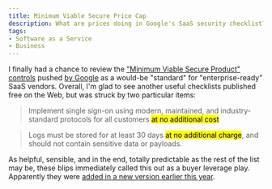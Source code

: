 ```yaml
---
title: Minimum Viable Secure Price Cap
description: What are prices doing in Google's SaaS security checklist?
tags:
- Software as a Service
- Business
---
```


I finally had a chance to review the ["Minimum Viable Secure Product" controls](https://www.mvsp.dev/mvsp.en/) pushed [by Google](https://security.googleblog.com/2023/11/two-years-later-baseline-that-drives-up.html) as a would-be "standard" for "enterprise-ready" SaaS vendors.  Overall, I'm glad to see another useful checklists published free on the Web, but was struck by two particular items:

> Implement single sign-on using modern, maintained, and industry-standard protocols for all customers <mark>at no additional cost</mark>

> Logs must be stored for at least 30 days <mark>at no additional charge</mark>, and should not contain sensitive data or payloads.

As helpful, sensible, and in the end, totally predictable as the rest of the list may be, these blips immediately called this out as a buyer leverage play.  Apparently they were [added in a new version earlier this year](https://www.csoonline.com/article/1253036/google-expands-minimum-security-guidelines-for-third-party-vendors.html).
